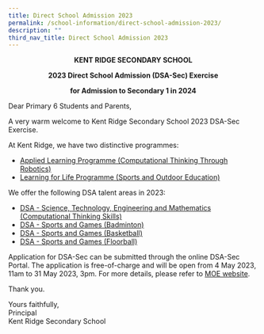 ```yaml
---
title: Direct School Admission 2023
permalink: /school-information/direct-school-admission-2023/
description: ""
third_nav_title: Direct School Admission 2023
---
```

<p style="text-align:center;"> <strong>KENT RIDGE SECONDARY SCHOOL</strong></p>

<p style="text-align:center;"> <strong>2023 Direct School Admission (DSA-Sec) Exercise</strong></p>

<p style="text-align:center;"> <strong>for Admission to Secondary 1 in 2024</strong></p>

Dear Primary 6 Students and Parents,

A very warm welcome to Kent Ridge Secondary School 2023 DSA-Sec Exercise.

At Kent Ridge, we have two distinctive programmes:

*   [Applied Learning Programme (Computational Thinking Through Robotics)](/programmes/distinctive-programmes/applied-learning-programme/)
*   [Learning for Life Programme (Sports and Outdoor Education)](/programmes/distinctive-programmes/learning-for-life-programme/)

We offer the following DSA talent areas in 2023:

*   [DSA - Science, Technology, Engineering and Mathematics (Computational Thinking Skills)](/school-information/dsa/science-technology-engineering-n-mathematics-computational-thinking-skills/)
*   [DSA - Sports and Games (Badminton)](/school-information/dsa/sports-and-games-badminton/)
*   [DSA - Sports and Games (Basketball)](/school-information/dsa/sports-and-games-basketball/)
*   [DSA - Sports and Games (Floorball)](/school-information/dsa/sports-and-games-basketball/)

Application for DSA-Sec can be submitted through the online DSA-Sec Portal. The application is free-of-charge and will be open from 4 May 2023, 11am to 31 May 2023, 3pm. For more details, please refer to&nbsp;[MOE website](http://www.moe.gov.sg/dsa-sec).

Thank you.

Yours faithfully,  
Principal  
Kent Ridge Secondary School